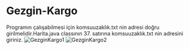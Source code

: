 # Gezgin-Kargo

  
Programın çalışabilmesi için komsuuzaklık.txt nin adresi doğru girilmelidir.Harita.java classının 37. satırına komsuuzaklık.txt nin adresini giriniz.
![GezginKargo1](https://user-images.githubusercontent.com/76952086/125655382-44843ca2-5912-42d7-b9ef-9847aa718610.gif)
![GezginKargo2](https://user-images.githubusercontent.com/76952086/125655375-d02934ea-c868-4588-9972-e4774739929e.gif)
